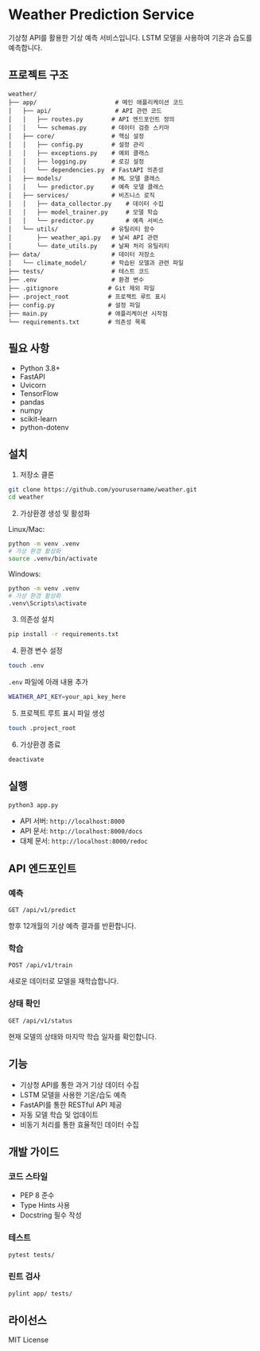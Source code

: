 # Weather Prediction Service

기상청 API를 활용한 기상 예측 서비스입니다. LSTM 모델을 사용하여 기온과 습도를 예측합니다.

## 프로젝트 구조
```
weather/
├── app/                      # 메인 애플리케이션 코드
│   ├── api/                  # API 관련 코드
│   │   ├── routes.py        # API 엔드포인트 정의
│   │   └── schemas.py       # 데이터 검증 스키마
│   ├── core/                # 핵심 설정
│   │   ├── config.py        # 설정 관리
│   │   ├── exceptions.py    # 예외 클래스
│   │   ├── logging.py       # 로깅 설정
│   │   └── dependencies.py  # FastAPI 의존성
│   ├── models/              # ML 모델 클래스
│   │   └── predictor.py     # 예측 모델 클래스
│   ├── services/            # 비즈니스 로직
│   │   ├── data_collector.py    # 데이터 수집
│   │   ├── model_trainer.py     # 모델 학습
│   │   └── predictor.py         # 예측 서비스
│   └── utils/               # 유틸리티 함수
│       ├── weather_api.py   # 날씨 API 관련
│       └── date_utils.py    # 날짜 처리 유틸리티
├── data/                    # 데이터 저장소
│   └── climate_model/       # 학습된 모델과 관련 파일
├── tests/                   # 테스트 코드
├── .env                     # 환경 변수
├── .gitignore              # Git 제외 파일
├── .project_root           # 프로젝트 루트 표시
├── config.py               # 설정 파일
├── main.py                 # 애플리케이션 시작점
└── requirements.txt        # 의존성 목록
```

## 필요 사항
- Python 3.8+
- FastAPI
- Uvicorn
- TensorFlow
- pandas
- numpy
- scikit-learn
- python-dotenv

## 설치

1. 저장소 클론
```bash
git clone https://github.com/yourusername/weather.git
cd weather
```

2. 가상환경 생성 및 활성화

Linux/Mac:
```bash
python -m venv .venv
# 가상 환경 활성화
source .venv/bin/activate
```

Windows:
```bash
python -m venv .venv
# 가상 환경 활성화
.venv\Scripts\activate
```

3. 의존성 설치
```bash
pip install -r requirements.txt
```

4. 환경 변수 설정
```bash
touch .env
```
`.env` 파일에 아래 내용 추가
```bash
WEATHER_API_KEY=your_api_key_here
```

5. 프로젝트 루트 표시 파일 생성
```bash
touch .project_root
```

6. 가상환경 종료
```bash
deactivate
```

## 실행
```bash
python3 app.py
```

- API 서버: `http://localhost:8000`
- API 문서: `http://localhost:8000/docs`
- 대체 문서: `http://localhost:8000/redoc`

## API 엔드포인트

### 예측
```http
GET /api/v1/predict
```
향후 12개월의 기상 예측 결과를 반환합니다.

### 학습
```http
POST /api/v1/train
```
새로운 데이터로 모델을 재학습합니다.

### 상태 확인
```http
GET /api/v1/status
```
현재 모델의 상태와 마지막 학습 일자를 확인합니다.

## 기능
- 기상청 API를 통한 과거 기상 데이터 수집
- LSTM 모델을 사용한 기온/습도 예측
- FastAPI를 통한 RESTful API 제공
- 자동 모델 학습 및 업데이트
- 비동기 처리를 통한 효율적인 데이터 수집

## 개발 가이드

### 코드 스타일
- PEP 8 준수
- Type Hints 사용
- Docstring 필수 작성

### 테스트
```bash
pytest tests/
```

### 린트 검사
```bash
pylint app/ tests/
```

## 라이선스
MIT License